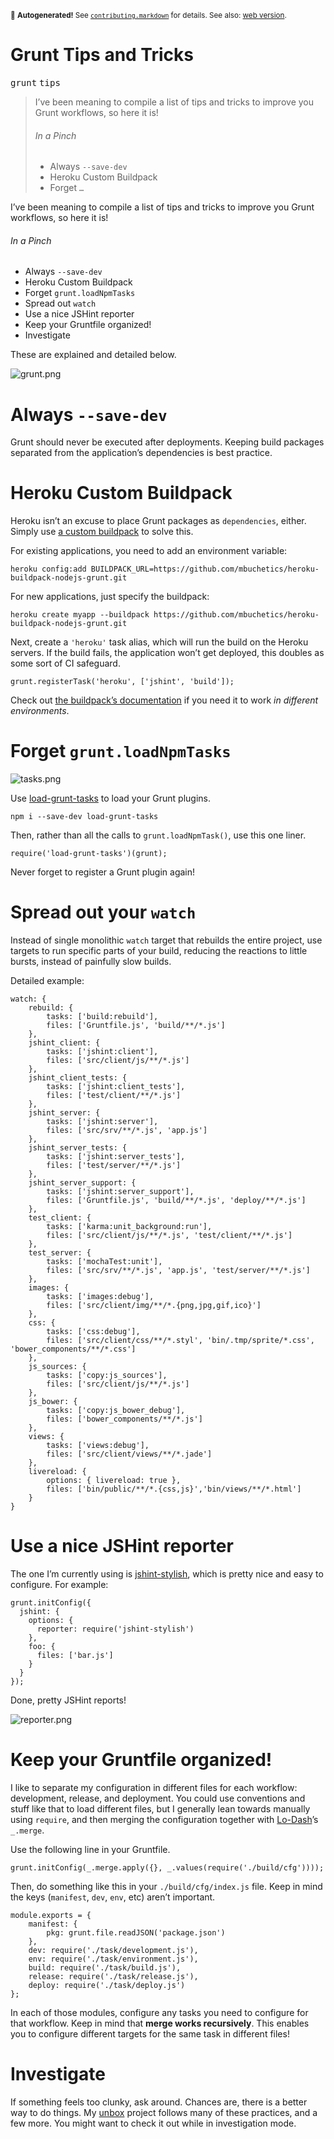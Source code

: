 <sub>&#x1F6A8; <strong>Autogenerated!</strong> See <a href="https://github.com/ponyfoo/articles/tree/noindex/contributing.markdown"><code>contributing.markdown</code></a> for details. See also: <a href="https://ponyfoo.com/articles/grunt-tips-and-tricks">web version</a>.</sub>

<a href="https://ponyfoo.com/articles/grunt-tips-and-tricks"><div></div></a>

<h1>Grunt Tips and Tricks</h1>

<p><kbd>grunt</kbd> <kbd>tips</kbd></p>

<blockquote><p>I&#x2019;ve been meaning to compile a list of tips and tricks to improve you Grunt workflows, so here it is!</p><h6>In a Pinch</h6> <ul> <li>Always <code>--save-dev</code></li> <li>Heroku Custom Buildpack</li> <li>Forget <code>&#x2026;</code></li></ul></blockquote>

<div><p>I&#x2019;ve been meaning to compile a list of tips and tricks to improve you Grunt workflows, so here it is!</p></div>

<div></div>

<div><h6 id="in-a-pinch">In a Pinch</h6> <ul> <li>Always <code class="md-code md-code-inline">--save-dev</code></li> <li>Heroku Custom Buildpack</li> <li>Forget <code class="md-code md-code-inline">grunt.loadNpmTasks</code></li> <li>Spread out <code class="md-code md-code-inline">watch</code></li> <li>Use a nice JSHint reporter</li> <li>Keep your Gruntfile organized!</li> <li>Investigate</li> </ul> <p>These are explained and detailed below.</p></div>

<div><p><img alt="grunt.png" class="" src="https://i.imgur.com/EyXjS8r.png"></p> <h1 id="always-save-dev">Always <code class="md-code md-code-inline">--save-dev</code></h1> <p>Grunt should never be executed after deployments. Keeping build packages separated from the application&#x2019;s dependencies is best practice.</p> <h1 id="heroku-custom-buildpack">Heroku Custom Buildpack</h1> <p>Heroku isn&#x2019;t an excuse to place Grunt packages as <code class="md-code md-code-inline">dependencies</code>, either. Simply use <a href="https://github.com/mbuchetics/heroku-buildpack-nodejs-grunt" target="_blank" aria-label="heroku-buildpack-nodejs-grunt on GitHub">a custom buildpack</a> to solve this.</p> <p>For existing applications, you need to add an environment variable:</p> <pre class="md-code-block"><code class="md-code md-lang-bash">heroku config:add BUILDPACK_URL=https://github.com/mbuchetics/heroku-buildpack-nodejs-grunt.git
</code></pre> <p>For new applications, just specify the buildpack:</p> <pre class="md-code-block"><code class="md-code md-lang-bash">heroku create myapp --buildpack https://github.com/mbuchetics/heroku-buildpack-nodejs-grunt.git
</code></pre> <p>Next, create a <code class="md-code md-code-inline">&apos;heroku&apos;</code> task alias, which will run the build on the Heroku servers. If the build fails, the application won&#x2019;t get deployed, this doubles as some sort of CI safeguard.</p> <pre class="md-code-block"><code class="md-code md-lang-javascript">grunt.registerTask(<span class="md-code-string">&apos;heroku&apos;</span>, [<span class="md-code-string">&apos;jshint&apos;</span>, <span class="md-code-string">&apos;build&apos;</span>]);
</code></pre> <p>Check out <a href="https://github.com/mbuchetics/heroku-buildpack-nodejs-grunt" target="_blank" aria-label="heroku-buildpack-nodejs-grunt on GitHub">the buildpack&#x2019;s documentation</a> if you need it to work <em>in different environments</em>.</p> <h1 id="forget-gruntloadnpmtasks">Forget <code class="md-code md-code-inline">grunt.loadNpmTasks</code></h1> <p><img alt="tasks.png" class="" src="https://i.imgur.com/9SCtIYz.png"></p> <p>Use <a href="https://github.com/sindresorhus/load-grunt-tasks" target="_blank" aria-label="load-grunt-tasks on GitHub">load-grunt-tasks</a> to load your Grunt plugins.</p> <pre class="md-code-block"><code class="md-code md-lang-bash">npm i --save-dev load-grunt-tasks
</code></pre> <p>Then, rather than all the calls to <code class="md-code md-code-inline">grunt.loadNpmTask()</code>, use this one liner.</p> <pre class="md-code-block"><code class="md-code md-lang-javascript"><span class="md-code-built_in">require</span>(<span class="md-code-string">&apos;load-grunt-tasks&apos;</span>)(grunt);
</code></pre> <p>Never forget to register a Grunt plugin again!</p> <h1 id="spread-out-your-watch">Spread out your <code class="md-code md-code-inline">watch</code></h1> <p>Instead of single monolithic <code class="md-code md-code-inline">watch</code> target that rebuilds the entire project, use targets to run specific parts of your build, reducing the reactions to little bursts, instead of painfully slow builds.</p> <p>Detailed example:</p> <pre class="md-code-block"><code class="md-code md-lang-javascript">watch: {
    rebuild: {
    	tasks: [<span class="md-code-string">&apos;build:rebuild&apos;</span>],
    	files: [<span class="md-code-string">&apos;Gruntfile.js&apos;</span>, <span class="md-code-string">&apos;build/**/*.js&apos;</span>]
    },
    jshint_client: {
    	tasks: [<span class="md-code-string">&apos;jshint:client&apos;</span>],
    	files: [<span class="md-code-string">&apos;src/client/js/**/*.js&apos;</span>]
    },
    jshint_client_tests: {
    	tasks: [<span class="md-code-string">&apos;jshint:client_tests&apos;</span>],
    	files: [<span class="md-code-string">&apos;test/client/**/*.js&apos;</span>]
    },
    jshint_server: {
    	tasks: [<span class="md-code-string">&apos;jshint:server&apos;</span>],
    	files: [<span class="md-code-string">&apos;src/srv/**/*.js&apos;</span>, <span class="md-code-string">&apos;app.js&apos;</span>]
    },
    jshint_server_tests: {
    	tasks: [<span class="md-code-string">&apos;jshint:server_tests&apos;</span>],
    	files: [<span class="md-code-string">&apos;test/server/**/*.js&apos;</span>]
    },
    jshint_server_support: {
    	tasks: [<span class="md-code-string">&apos;jshint:server_support&apos;</span>],
    	files: [<span class="md-code-string">&apos;Gruntfile.js&apos;</span>, <span class="md-code-string">&apos;build/**/*.js&apos;</span>, <span class="md-code-string">&apos;deploy/**/*.js&apos;</span>]
    },
    test_client: {
    	tasks: [<span class="md-code-string">&apos;karma:unit_background:run&apos;</span>],
    	files: [<span class="md-code-string">&apos;src/client/js/**/*.js&apos;</span>, <span class="md-code-string">&apos;test/client/**/*.js&apos;</span>]
    },
    test_server: {
    	tasks: [<span class="md-code-string">&apos;mochaTest:unit&apos;</span>],
    	files: [<span class="md-code-string">&apos;src/srv/**/*.js&apos;</span>, <span class="md-code-string">&apos;app.js&apos;</span>, <span class="md-code-string">&apos;test/server/**/*.js&apos;</span>]
    },
    images: {
    	tasks: [<span class="md-code-string">&apos;images:debug&apos;</span>],
    	files: [<span class="md-code-string">&apos;src/client/img/**/*.{png,jpg,gif,ico}&apos;</span>]
    },
    css: {
    	tasks: [<span class="md-code-string">&apos;css:debug&apos;</span>],
    	files: [<span class="md-code-string">&apos;src/client/css/**/*.styl&apos;</span>, <span class="md-code-string">&apos;bin/.tmp/sprite/*.css&apos;</span>, <span class="md-code-string">&apos;bower_components/**/*.css&apos;</span>]
    },
    js_sources: {
    	tasks: [<span class="md-code-string">&apos;copy:js_sources&apos;</span>],
    	files: [<span class="md-code-string">&apos;src/client/js/**/*.js&apos;</span>]
    },
    js_bower: {
    	tasks: [<span class="md-code-string">&apos;copy:js_bower_debug&apos;</span>],
    	files: [<span class="md-code-string">&apos;bower_components/**/*.js&apos;</span>]
    },
    views: {
    	tasks: [<span class="md-code-string">&apos;views:debug&apos;</span>],
    	files: [<span class="md-code-string">&apos;src/client/views/**/*.jade&apos;</span>]
    },
    livereload: {
    	options: { livereload: <span class="md-code-literal">true</span> },
    	files: [<span class="md-code-string">&apos;bin/public/**/*.{css,js}&apos;</span>,<span class="md-code-string">&apos;bin/views/**/*.html&apos;</span>]
    }
}
</code></pre> <h1 id="use-a-nice-jshint-reporter">Use a nice JSHint reporter</h1> <p>The one I&#x2019;m currently using is <a href="https://github.com/sindresorhus/jshint-stylish" target="_blank" aria-label="jshint-stylish on GitHub">jshint-stylish</a>, which is pretty nice and easy to configure. For example:</p> <pre class="md-code-block"><code class="md-code md-lang-javascript">grunt.initConfig({
  jshint: {
    options: {
      reporter: <span class="md-code-built_in">require</span>(<span class="md-code-string">&apos;jshint-stylish&apos;</span>)
    },
    foo: {
      files: [<span class="md-code-string">&apos;bar.js&apos;</span>]
    }
  }
});
</code></pre> <p>Done, pretty JSHint reports!</p> <p><img alt="reporter.png" class="" src="https://github.com/sindresorhus/jshint-stylish/raw/master/screenshot.png"></p> <h1 id="keep-your-gruntfile-organized">Keep your Gruntfile organized!</h1> <p>I like to separate my configuration in different files for each workflow: development, release, and deployment. You could use conventions and stuff like that to load different files, but I generally lean towards manually using <code class="md-code md-code-inline">require</code>, and then merging the configuration together with <a href="http://lodash.com/" target="_blank" aria-label="Next Generation Underscore">Lo-Dash</a>&#x2019;s <code class="md-code md-code-inline">_.merge</code>.</p> <p>Use the following line in your Gruntfile.</p> <pre class="md-code-block"><code class="md-code md-lang-javascript">grunt.initConfig(_.merge.apply({}, _.values(<span class="md-code-built_in">require</span>(<span class="md-code-string">&apos;./build/cfg&apos;</span>))));
</code></pre> <p>Then, do something like this in your <code class="md-code md-code-inline">./build/cfg/index.js</code> file. Keep in mind the keys (<code class="md-code md-code-inline">manifest</code>, <code class="md-code md-code-inline">dev</code>, <code class="md-code md-code-inline">env</code>, etc) aren&#x2019;t important.</p> <pre class="md-code-block"><code class="md-code md-lang-javascript"><span class="md-code-built_in">module</span>.exports = {
    manifest: {
        pkg: grunt.file.readJSON(<span class="md-code-string">&apos;package.json&apos;</span>)
    },
    dev: <span class="md-code-built_in">require</span>(<span class="md-code-string">&apos;./task/development.js&apos;</span>),
    env: <span class="md-code-built_in">require</span>(<span class="md-code-string">&apos;./task/environment.js&apos;</span>),
    build: <span class="md-code-built_in">require</span>(<span class="md-code-string">&apos;./task/build.js&apos;</span>),
    release: <span class="md-code-built_in">require</span>(<span class="md-code-string">&apos;./task/release.js&apos;</span>),
    deploy: <span class="md-code-built_in">require</span>(<span class="md-code-string">&apos;./task/deploy.js&apos;</span>)
};
</code></pre> <p>In each of those modules, configure any tasks you need to configure for that workflow. Keep in mind that <strong>merge works recursively</strong>. This enables you to configure different targets for the same task in different files!</p> <h1 id="investigate">Investigate</h1> <p>If something feels too clunky, ask around. Chances are, there is a better way to do things. My <a href="https://github.com/bevacqua/unbox" target="_blank" aria-label="unbox on GitHub">unbox</a> project follows many of these practices, and a few more. You might want to check it out while in investigation mode.</p></div>
